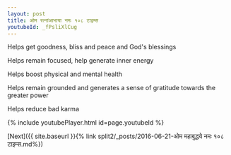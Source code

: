 ```yaml
---
layout: post
title: ओम रत्नांआभाया नमः १०८ टाइम्स
youtubeId: _fPsliXlCug
---
```

 
 
Helps get goodness, bliss and peace and God's blessings
 
Helps remain focused, help generate inner energy 
 
Helps boost physical and mental health 
 
Helps remain grounded and generates a sense of gratitude towards the greater power 
 
Helps reduce bad karma
 
 
 
 


{% include youtubePlayer.html id=page.youtubeId %}
 
[Next]({{ site.baseurl }}{% link  split2/_posts/2016-06-21-ओम महाबुद्धये नमः १०८ टाइम्स.md%})
 

